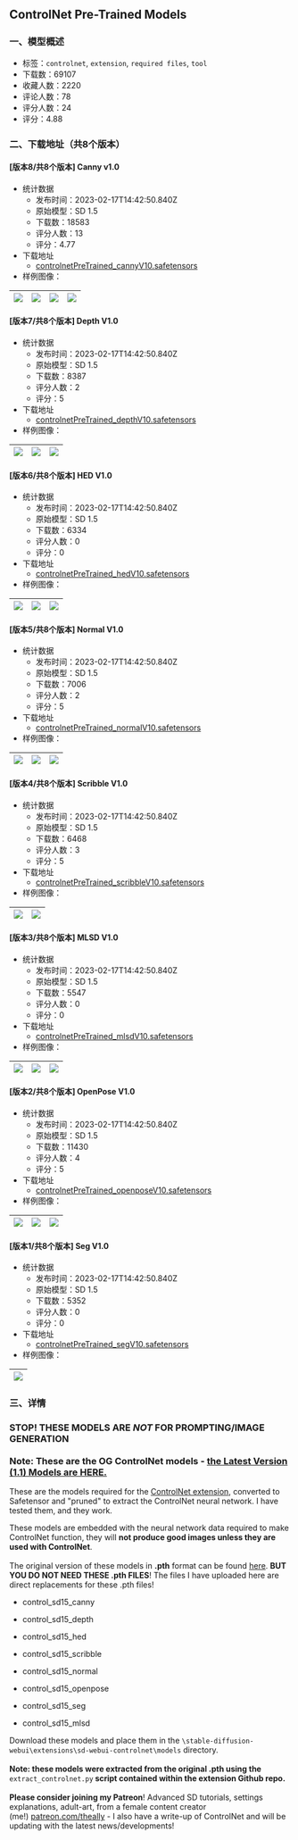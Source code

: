 ## ControlNet Pre-Trained Models
### 一、模型概述

- 标签：`controlnet`, `extension`, `required files`, `tool`
- 下载数：69107
- 收藏人数：2220
- 评论人数：78
- 评分人数：24
- 评分：4.88

### 二、下载地址（共8个版本）

#### [版本8/共8个版本] Canny v1.0

- 统计数据
  - 发布时间：2023-02-17T14:42:50.840Z
  - 原始模型：SD 1.5
  - 下载数：18583
  - 评分人数：13
  - 评分：4.77
- 下载地址
  - [controlnetPreTrained_cannyV10.safetensors](https://civitai.com/api/download/models/10971)
- 样例图像：

| <img src="https://image.civitai.com/xG1nkqKTMzGDvpLrqFT7WA/5dcc775b-75f5-4b25-f90c-fb62271f3400/width=450/106097.jpeg" /> | <img src="https://image.civitai.com/xG1nkqKTMzGDvpLrqFT7WA/34ca795d-d9ea-4d4a-2a61-4c719e5c6400/width=450/106096.jpeg" /> | <img src="https://image.civitai.com/xG1nkqKTMzGDvpLrqFT7WA/08b5ecec-2179-4670-70d2-d61441239900/width=450/106098.jpeg" /> | <img src="https://image.civitai.com/xG1nkqKTMzGDvpLrqFT7WA/1c12ff80-f266-4797-41ef-cff3c77e7100/width=450/106524.jpeg" /> |
| ---- | ---- | ---- | ---- |

#### [版本7/共8个版本] Depth V1.0

- 统计数据
  - 发布时间：2023-02-17T14:42:50.840Z
  - 原始模型：SD 1.5
  - 下载数：8387
  - 评分人数：2
  - 评分：5
- 下载地址
  - [controlnetPreTrained_depthV10.safetensors](https://civitai.com/api/download/models/11000)
- 样例图像：

| <img src="https://image.civitai.com/xG1nkqKTMzGDvpLrqFT7WA/00b392c9-ff3a-4b23-2e89-712f43ff1c00/width=450/106338.jpeg" /> | <img src="https://image.civitai.com/xG1nkqKTMzGDvpLrqFT7WA/8b18047a-26ff-4c4f-0059-12f466640400/width=450/106337.jpeg" /> | <img src="https://image.civitai.com/xG1nkqKTMzGDvpLrqFT7WA/48b44220-03f4-4762-2512-19ba8b63ec00/width=450/106336.jpeg" /> |
| ---- | ---- | ---- |

#### [版本6/共8个版本] HED V1.0

- 统计数据
  - 发布时间：2023-02-17T14:42:50.840Z
  - 原始模型：SD 1.5
  - 下载数：6334
  - 评分人数：0
  - 评分：0
- 下载地址
  - [controlnetPreTrained_hedV10.safetensors](https://civitai.com/api/download/models/11002)
- 样例图像：

| <img src="https://image.civitai.com/xG1nkqKTMzGDvpLrqFT7WA/d75c9eab-345e-4b53-8ab4-d34aad17c300/width=450/106350.jpeg" /> | <img src="https://image.civitai.com/xG1nkqKTMzGDvpLrqFT7WA/15429e18-9df9-4e85-f363-afd58d33fa00/width=450/106349.jpeg" /> | <img src="https://image.civitai.com/xG1nkqKTMzGDvpLrqFT7WA/67ca0eab-6780-4cb9-821d-a1c32fcb9100/width=450/106348.jpeg" /> |
| ---- | ---- | ---- |

#### [版本5/共8个版本] Normal V1.0

- 统计数据
  - 发布时间：2023-02-17T14:42:50.840Z
  - 原始模型：SD 1.5
  - 下载数：7006
  - 评分人数：2
  - 评分：5
- 下载地址
  - [controlnetPreTrained_normalV10.safetensors](https://civitai.com/api/download/models/11004)
- 样例图像：

| <img src="https://image.civitai.com/xG1nkqKTMzGDvpLrqFT7WA/50f59d31-0fbf-4ebd-0f33-c4303827f000/width=450/106363.jpeg" /> | <img src="https://image.civitai.com/xG1nkqKTMzGDvpLrqFT7WA/0805c4ee-caef-40c3-212c-551b948b6900/width=450/106362.jpeg" /> | <img src="https://image.civitai.com/xG1nkqKTMzGDvpLrqFT7WA/0b734ba1-92a5-4043-dc92-d166e1483200/width=450/106361.jpeg" /> |
| ---- | ---- | ---- |

#### [版本4/共8个版本] Scribble V1.0

- 统计数据
  - 发布时间：2023-02-17T14:42:50.840Z
  - 原始模型：SD 1.5
  - 下载数：6468
  - 评分人数：3
  - 评分：5
- 下载地址
  - [controlnetPreTrained_scribbleV10.safetensors](https://civitai.com/api/download/models/11003)
- 样例图像：

| <img src="https://image.civitai.com/xG1nkqKTMzGDvpLrqFT7WA/2aae8d51-52aa-403f-cf79-88479341da00/width=450/106352.jpeg" /> | <img src="https://image.civitai.com/xG1nkqKTMzGDvpLrqFT7WA/78cd7c66-ff0b-48e9-bbca-f2f29761bb00/width=450/106351.jpeg" /> |
| ---- | ---- |

#### [版本3/共8个版本] MLSD V1.0

- 统计数据
  - 发布时间：2023-02-17T14:42:50.840Z
  - 原始模型：SD 1.5
  - 下载数：5547
  - 评分人数：0
  - 评分：0
- 下载地址
  - [controlnetPreTrained_mlsdV10.safetensors](https://civitai.com/api/download/models/11025)
- 样例图像：

| <img src="https://image.civitai.com/xG1nkqKTMzGDvpLrqFT7WA/a8e4fd0a-85fc-47e1-a584-e6579d35e600/width=450/106506.jpeg" /> | <img src="https://image.civitai.com/xG1nkqKTMzGDvpLrqFT7WA/965cfe0d-d30f-415f-0c0b-8e726b74d800/width=450/106505.jpeg" /> | <img src="https://image.civitai.com/xG1nkqKTMzGDvpLrqFT7WA/014a42fc-ae96-410a-0d33-eed245b6af00/width=450/106504.jpeg" /> |
| ---- | ---- | ---- |

#### [版本2/共8个版本] OpenPose V1.0

- 统计数据
  - 发布时间：2023-02-17T14:42:50.840Z
  - 原始模型：SD 1.5
  - 下载数：11430
  - 评分人数：4
  - 评分：5
- 下载地址
  - [controlnetPreTrained_openposeV10.safetensors](https://civitai.com/api/download/models/11017)
- 样例图像：

| <img src="https://image.civitai.com/xG1nkqKTMzGDvpLrqFT7WA/3fd3d885-608e-47f6-1e42-7f6152391500/width=450/106464.jpeg" /> | <img src="https://image.civitai.com/xG1nkqKTMzGDvpLrqFT7WA/f3ad6de3-8ab9-4bfe-1302-e1a3ef138f00/width=450/106463.jpeg" /> | <img src="https://image.civitai.com/xG1nkqKTMzGDvpLrqFT7WA/d02b1be9-6bff-4561-c738-26c756336500/width=450/106462.jpeg" /> |
| ---- | ---- | ---- |

#### [版本1/共8个版本] Seg V1.0

- 统计数据
  - 发布时间：2023-02-17T14:42:50.840Z
  - 原始模型：SD 1.5
  - 下载数：5352
  - 评分人数：0
  - 评分：0
- 下载地址
  - [controlnetPreTrained_segV10.safetensors](https://civitai.com/api/download/models/11026)
- 样例图像：

| <img src="https://image.civitai.com/xG1nkqKTMzGDvpLrqFT7WA/eb69fead-1ab0-409d-7d65-83dd1cee0100/width=450/106507.jpeg" /> |
| ---- |


### 三、详情
<h3>STOP! THESE MODELS ARE <em>NOT </em>FOR PROMPTING/IMAGE GENERATION<br /><br />Note: These are the OG ControlNet models - <a rel="ugc" href="https://civitai.com/models/38784/controlnet-11-models">the Latest Version (1.1) Models are HERE.</a><br /></h3><p>These are the models required for the <a target="_blank" rel="ugc" href="https://github.com/Mikubill/sd-webui-controlnet">ControlNet extension</a>, converted to Safetensor and "pruned" to extract the ControlNet neural network. I have tested them, and they work.</p><p>These models are embedded with the neural network data required to make ControlNet function, they will <strong>not produce good images unless they are used with ControlNet</strong>.<br /><br />The original version of these models in <strong>.pth</strong> format can be found <a target="_blank" rel="ugc" href="https://huggingface.co/lllyasviel/ControlNet/tree/main/models">here</a>. <strong>BUT YOU DO NOT NEED THESE .pth FILES</strong>! The files I have uploaded here are direct replacements for these .pth files!</p><p></p><ul><li><p>control_sd15_canny</p></li><li><p>control_sd15_depth</p></li><li><p>control_sd15_hed</p></li><li><p>control_sd15_scribble</p></li><li><p>control_sd15_normal</p></li><li><p>control_sd15_openpose</p></li><li><p>control_sd15_seg</p></li><li><p>control_sd15_mlsd</p></li></ul><p></p><p>Download these models and place them in the <code>\stable-diffusion-webui\extensions\sd-webui-controlnet\models</code> directory. <br /><br /><strong>Note: these models were extracted from the original .pth using the </strong><code>extract_controlnet.py</code><strong> script contained within the extension Github repo.</strong><br /><br /><strong>Please consider joining my Patreon</strong>! Advanced SD tutorials, settings explanations, adult-art, from a female content creator (me!) <a target="_blank" rel="ugc" href="http://patreon.com/theally">patreon.com/theally</a> - I also have a write-up of ControlNet and will be updating with the latest news/developments!</p>